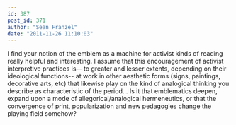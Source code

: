 ```yaml
---
id: 387
post_id: 371
author: "Sean Franzel"
date: "2011-11-26 11:10:03"
---
```

I find your notion of the emblem as a machine for activist kinds of reading really helpful and interesting. I assume that this encouragement of activist interpretive practices is-- to greater and lesser extents, depending on their ideological functions-- at work in other aesthetic forms (signs, paintings, decorative arts, etc) that likewise play on the kind of analogical thinking you describe as characteristic of the period... Is it that emblematics deepen, expand upon a mode of allegorical/analogical hermeneutics, or that the convergence of print, popularization and new pedagogies change the playing field somehow?

